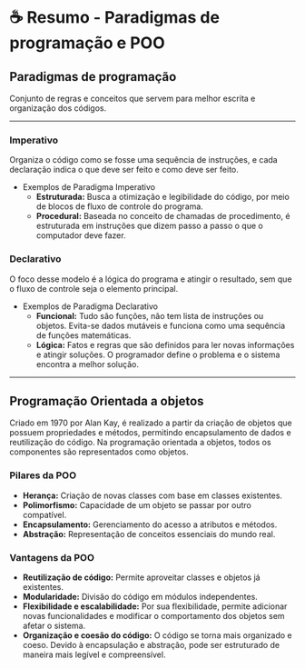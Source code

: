 # ☕ Resumo - Paradigmas de programação e POO



## Paradigmas de programação
Conjunto de regras e conceitos que servem para melhor escrita e organização dos códigos.

---

### Imperativo
Organiza o código como se fosse uma sequência de instruções, e cada declaração indica o que deve ser feito e como deve ser feito.

* Exemplos de Paradigma Imperativo
  * **Estruturada:** Busca a otimização e legibilidade do código, por meio de blocos de fluxo de controle do programa.
  * **Procedural:** Baseada no conceito de chamadas de procedimento, é estruturada em instruções que dizem passo a passo o que o computador deve fazer.
  

### Declarativo
O foco desse modelo é a lógica do programa e atingir o resultado, sem que o fluxo de controle seja o elemento principal.

* Exemplos de Paradigma Declarativo
  * **Funcional:** Tudo são funções, não tem lista de instruções ou objetos. Evita-se dados mutáveis e funciona como uma sequência de funções matemáticas.
  * **Lógica:** Fatos e regras que são definidos para ler novas informações e atingir soluções. O programador define o problema e o sistema encontra a melhor solução.


---


## Programação Orientada a objetos
Criado em 1970 por Alan Kay, é realizado a partir da criação de objetos que possuem propriedades e métodos, permitindo encapsulamento de dados e reutilização do código. Na programação orientada a objetos, todos os componentes são representados como objetos.

### Pilares da POO
* **Herança:** Criação de novas classes com base em classes existentes.
* **Polimorfismo:** Capacidade de um objeto se passar por outro compatível.
* **Encapsulamento:** Gerenciamento do acesso a atributos e métodos.
* **Abstração:** Representação de conceitos essenciais do mundo real.

### Vantagens da POO
* **Reutilização de código:** Permite aproveitar classes e objetos já existentes.
* **Modularidade:** Divisão do código em módulos independentes.
* **Flexibilidade e escalabilidade:** Por sua flexibilidade, permite adicionar novas funcionalidades e modificar o comportamento dos objetos sem afetar o sistema.
* **Organização e coesão do código:** O código se torna mais organizado e coeso. Devido à encapsulação e abstração, pode ser estruturado de maneira mais legível e compreensível.